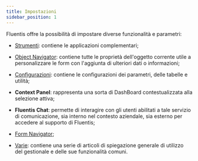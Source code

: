 ```yaml
---
title: Impostazioni
sidebar_position: 1
---
```


Fluentis offre la possibilità di impostare diverse funzionalità e parametri:

- [Strumenti](/docs/applications/applications-intro): contiene le applicazioni complementari; 

- [Object Navigator](/docs/object-navigator/object-navigator-intro): contiene tutte le proprietà dell'oggetto corrente utile a personalizzare le form con l'aggiunta di ulteriori dati o informazioni;

- [Configurazioni](/docs/configurations/configuration): contiene le configurazioni dei parametri, delle tabelle e utilità;  

- **Context Panel**: rappresenta una sorta di DashBoard contestualizzata alla selezione attiva;

- **Fluentis Chat**: permette di interagire con gli utenti abilitati a tale servizio di comunicazione, sia interno nel contesto aziendale, sia esterno per accedere al supporto di Fluentis;  

- [Form Navigator](/docs/form-navigator/form-navigator-intro);

- [Varie](/docs/guide/guide-intro): contiene una serie di articoli di spiegazione generale di utilizzo del gestionale e delle sue funzionalità comuni.